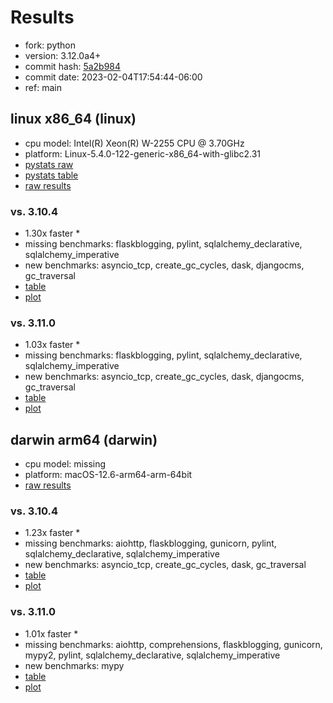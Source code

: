 # Results

- fork: python
- version: 3.12.0a4+
- commit hash: [5a2b984](https://github.com/python/cpython/commit/5a2b984)
- commit date: 2023-02-04T17:54:44-06:00
- ref: main

## linux x86_64 (linux)

- cpu model: Intel(R) Xeon(R) W-2255 CPU @ 3.70GHz
- platform: Linux-5.4.0-122-generic-x86_64-with-glibc2.31
- [pystats raw](bm-20230204-linux-x86_64-python-main-3.12.0a4%2B-5a2b984-pystats.json)
- [pystats table](bm-20230204-linux-x86_64-python-main-3.12.0a4%2B-5a2b984-pystats.md)
- [raw results](bm-20230204-linux-x86_64-python-main-3.12.0a4%2B-5a2b984.json)

### vs. 3.10.4

- 1.30x faster \*
- missing benchmarks: flaskblogging, pylint, sqlalchemy_declarative, sqlalchemy_imperative
- new benchmarks: asyncio_tcp, create_gc_cycles, dask, djangocms, gc_traversal
- [table](bm-20230204-linux-x86_64-python-main-3.12.0a4%2B-5a2b984-vs-3.10.4.md)
- [plot](bm-20230204-linux-x86_64-python-main-3.12.0a4%2B-5a2b984-vs-3.10.4.png)

### vs. 3.11.0

- 1.03x faster \*
- missing benchmarks: flaskblogging, pylint, sqlalchemy_declarative, sqlalchemy_imperative
- new benchmarks: asyncio_tcp, create_gc_cycles, dask, djangocms, gc_traversal
- [table](bm-20230204-linux-x86_64-python-main-3.12.0a4%2B-5a2b984-vs-3.11.0.md)
- [plot](bm-20230204-linux-x86_64-python-main-3.12.0a4%2B-5a2b984-vs-3.11.0.png)

## darwin arm64 (darwin)

- cpu model: missing
- platform: macOS-12.6-arm64-arm-64bit
- [raw results](bm-20230204-darwin-arm64-python-main-3.12.0a4%2B-5a2b984.json)

### vs. 3.10.4

- 1.23x faster \*
- missing benchmarks: aiohttp, flaskblogging, gunicorn, pylint, sqlalchemy_declarative, sqlalchemy_imperative
- new benchmarks: asyncio_tcp, create_gc_cycles, dask, gc_traversal
- [table](bm-20230204-darwin-arm64-python-main-3.12.0a4%2B-5a2b984-vs-3.10.4.md)
- [plot](bm-20230204-darwin-arm64-python-main-3.12.0a4%2B-5a2b984-vs-3.10.4.png)

### vs. 3.11.0

- 1.01x faster \*
- missing benchmarks: aiohttp, comprehensions, flaskblogging, gunicorn, mypy2, pylint, sqlalchemy_declarative, sqlalchemy_imperative
- new benchmarks: mypy
- [table](bm-20230204-darwin-arm64-python-main-3.12.0a4%2B-5a2b984-vs-3.11.0.md)
- [plot](bm-20230204-darwin-arm64-python-main-3.12.0a4%2B-5a2b984-vs-3.11.0.png)

